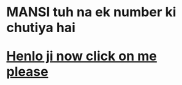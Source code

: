 

<html>
    <head>
        <title>hi</title>
        </head>
        <body>
            <big>
<h1>
            <p> <b>MANSI</b> tuh na ek number ki chutiya hai</p>
            <a href="https://memetemplatehouse.com/wp-content/uploads/2020/05/bura-mat-manana-chutiya-toh-tu-hai-meme-template.jpg"><b>Henlo ji</b> now click on me please
              
